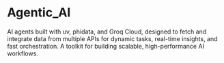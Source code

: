# Agentic_AI
AI agents built with uv, phidata, and Groq Cloud, designed to fetch and integrate data from multiple APIs for dynamic tasks, real-time insights, and fast orchestration. A toolkit for building scalable, high-performance AI workflows.
